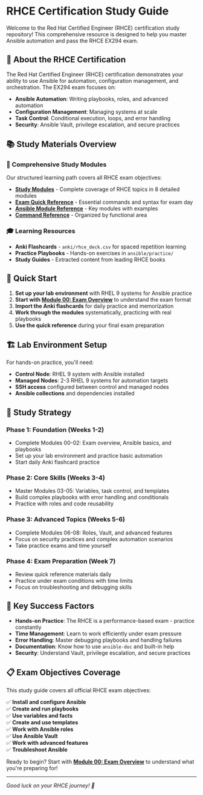 # RHCE Certification Study Guide

Welcome to the Red Hat Certified Engineer (RHCE) certification study repository! This comprehensive resource is designed to help you master Ansible automation and pass the RHCE EX294 exam.

## 🎯 About the RHCE Certification

The Red Hat Certified Engineer (RHCE) certification demonstrates your ability to use Ansible for automation, configuration management, and orchestration. The EX294 exam focuses on:

- **Ansible Automation**: Writing playbooks, roles, and advanced automation
- **Configuration Management**: Managing systems at scale
- **Task Control**: Conditional execution, loops, and error handling
- **Security**: Ansible Vault, privilege escalation, and secure practices

## 📚 Study Materials Overview

### 🌟 Comprehensive Study Modules
Our structured learning path covers all RHCE exam objectives:

- **[Study Modules](rhce_synthesis/index.md)** - Complete coverage of RHCE topics in 8 detailed modules
- **[Exam Quick Reference](exam_quick_reference.md)** - Essential commands and syntax for exam day
- **[Ansible Module Reference](ansible_module_reference.md)** - Key modules with examples
- **[Command Reference](command_reference.md)** - Organized by functional area

### 🎓 Learning Resources
- **Anki Flashcards** - `anki/rhce_deck.csv` for spaced repetition learning
- **Practice Playbooks** - Hands-on exercises in `ansible/practice/`
- **Study Guides** - Extracted content from leading RHCE books

## 🚀 Quick Start

1. **Set up your lab environment** with RHEL 9 systems for Ansible practice
2. **Start with [Module 00: Exam Overview](rhce_synthesis/00_exam_overview.md)** to understand the exam format
3. **Import the Anki flashcards** for daily practice and memorization
4. **Work through the modules** systematically, practicing with real playbooks
5. **Use the quick reference** during your final exam preparation

## 🏗️ Lab Environment Setup

For hands-on practice, you'll need:

- **Control Node**: RHEL 9 system with Ansible installed
- **Managed Nodes**: 2-3 RHEL 9 systems for automation targets
- **SSH access** configured between control and managed nodes
- **Ansible collections** and dependencies installed

## 📖 Study Strategy

### Phase 1: Foundation (Weeks 1-2)
- Complete Modules 00-02: Exam overview, Ansible basics, and playbooks
- Set up your lab environment and practice basic automation
- Start daily Anki flashcard practice

### Phase 2: Core Skills (Weeks 3-4)  
- Master Modules 03-05: Variables, task control, and templates
- Build complex playbooks with error handling and conditionals
- Practice with roles and code reusability

### Phase 3: Advanced Topics (Weeks 5-6)
- Complete Modules 06-08: Roles, Vault, and advanced features
- Focus on security practices and complex automation scenarios
- Take practice exams and time yourself

### Phase 4: Exam Preparation (Week 7)
- Review quick reference materials daily
- Practice under exam conditions with time limits
- Focus on troubleshooting and debugging skills

## 🎯 Key Success Factors

- **Hands-on Practice**: The RHCE is a performance-based exam - practice constantly
- **Time Management**: Learn to work efficiently under exam pressure
- **Error Handling**: Master debugging playbooks and handling failures
- **Documentation**: Know how to use `ansible-doc` and built-in help
- **Security**: Understand Vault, privilege escalation, and secure practices

## 📋 Exam Objectives Coverage

This study guide covers all official RHCE exam objectives:

✅ **Install and configure Ansible**  
✅ **Create and run playbooks**  
✅ **Use variables and facts**  
✅ **Create and use templates**  
✅ **Work with Ansible roles**  
✅ **Use Ansible Vault**  
✅ **Work with advanced features**  
✅ **Troubleshoot Ansible**  

Ready to begin? Start with **[Module 00: Exam Overview](rhce_synthesis/00_exam_overview.md)** to understand what you're preparing for!

---

*Good luck on your RHCE journey! 🚀*

